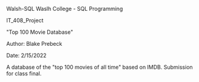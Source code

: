 Walsh-SQL
Waslh College - SQL Programming

IT_408_Project

"Top 100 Movie Database"

Author: Blake Prebeck

Date: 2/15/2022

A database of the "top 100 movies of all time" based on IMDB.  Submission for class final.
